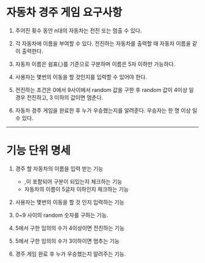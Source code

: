 # 자동차 경주 게임 요구사항 
1. 주어진 횟수 동안 n대의 자동차는 전진 또는 멈출 수 있다.

2. 각 자동차에 이름을 부여할 수 있다. 전진하는 자동차를 출력할 때 자동차 이름을 같이 출력한다.

3. 자동차 이름은 쉼표(,)를 기준으로 구분하며 이름은 5자 이하만 가능하다.

4. 사용자는 몇번의 이동을 할 것인지를 입력할 수 있어야 한다.

5. 전진하는 조건은 0에서 9사이에서 random 값을 구한 후 random 값이 4이상 일 경우 전진하고, 3 이하의 값이면 멈춘다.

6. 자동차 경주 게임을 완료한 후 누가 우승했는지를 알려준다. 우승자는 한 명 이상 일 수 있다.

-----------------------------------------------------------------------------------------
# 기능 단위 명세 
1. 경주 할 자동차의 이름을 입력 받는 기능 
	- ,이 포함되어 구분이 되있는지 체크하는 기능
	- 자동차의 이름이 5글자 이하인지 체크하는 기능

2. 사용자는 몇번의 이동을 할 것 인지 입력하는 기능

3. 0~9 사이의 random 숫자를 구하는 기능.

4. 5에서 구한 임의의 수가 4이상이면 전진하는 기능

5. 5에서 구한 임의의 수가 3이하이면 멈추는 기능

6. 경주 게임 완료 후 누가 우승했는지 알려주는 기능.
